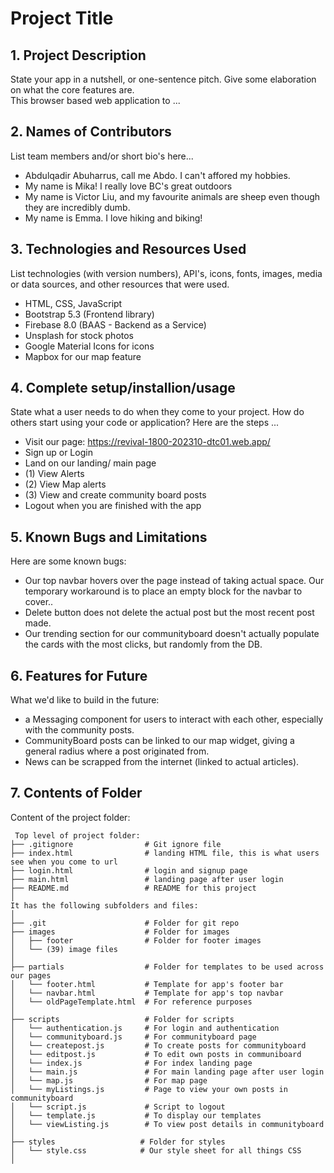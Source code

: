# Project Title

## 1. Project Description
State your app in a nutshell, or one-sentence pitch. Give some elaboration on what the core features are.  
This browser based web application to ... 

## 2. Names of Contributors
List team members and/or short bio's here... 
* Abdulqadir Abuharrus, call me Abdo. I can't affored my hobbies.
* My name is Mika! I really love BC's great outdoors 
* My name is Victor Liu, and my favourite animals are sheep even though they are incredibly dumb.
* My name is Emma. I love hiking and biking!

	
## 3. Technologies and Resources Used
List technologies (with version numbers), API's, icons, fonts, images, media or data sources, and other resources that were used.
* HTML, CSS, JavaScript
* Bootstrap 5.3 (Frontend library)
* Firebase 8.0 (BAAS - Backend as a Service)
* Unsplash for stock photos
* Google Material Icons for icons
* Mapbox for our map feature

## 4. Complete setup/installion/usage
State what a user needs to do when they come to your project.  How do others start using your code or application?
Here are the steps ...
* Visit our page: https://revival-1800-202310-dtc01.web.app/
* Sign up or Login
* Land on our landing/ main page
* (1) View Alerts
* (2) View Map alerts
* (3) View and create community board posts
* Logout when you are finished with the app

## 5. Known Bugs and Limitations
Here are some known bugs:
* Our top navbar hovers over the page instead of taking actual space. Our temporary workaround is to place an empty block for the navbar to cover..
* Delete button does not delete the actual post but the most recent post made.
* Our trending section for our communityboard doesn't actually populate the cards with the most clicks, but randomly from the DB.

## 6. Features for Future
What we'd like to build in the future:
* a Messaging component for users to interact with each other, especially with the community posts.
* CommunityBoard posts can be linked to our map widget, giving a general radius where a post originated from.
* News can be scrapped from the internet (linked to actual articles).
	
## 7. Contents of Folder
Content of the project folder:

```
 Top level of project folder: 
├── .gitignore                # Git ignore file
├── index.html                # landing HTML file, this is what users see when you come to url
├── login.html                # login and signup page
├── main.html                 # landing page after user login
├── README.md                 # README for this project
│
It has the following subfolders and files:
│
├── .git                      # Folder for git repo
├── images                    # Folder for images
│   ├── footer                # Folder for footer images
│   └── (39) image files
│
├── partials                  # Folder for templates to be used across our pages
│   └── footer.html           # Template for app's footer bar
│   └── navbar.html           # Template for app's top navbar
│   └── oldPageTemplate.html  # For reference purposes
│ 
├── scripts                   # Folder for scripts
│   └── authentication.js     # For login and authentication
│   └── communityboard.js     # For communityboard page
│   └── createpost.js         # To create posts for communityboard
│   └── editpost.js           # To edit own posts in communiboard
│   └── index.js              # For index landing page
│   └── main.js               # For main landing page after user login
│   └── map.js                # For map page
│   └── myListings.js         # Page to view your own posts in communityboard
│   └── script.js             # Script to logout
│   └── template.js           # To display our templates
│   └── viewListing.js        # To view post details in communityboard
│
├── styles                   # Folder for styles
│   └── style.css            # Our style sheet for all things CSS
│ 


```


